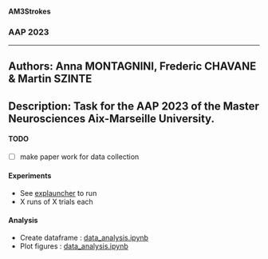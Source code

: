 #### AM3Strokes
### AAP 2023
---

__Authors__: Anna MONTAGNINI, Frederic CHAVANE & Martin SZINTE
---

__Description__: 
Task for the AAP 2023 of the Master Neurosciences Aix-Marseille University.
---

#### TODO
- [ ] make paper work for data collection

#### Experiments
* See [explauncher](main/explauncher.m) to run
* X runs of X trials each

#### Analysis
- Create dataframe : [data_analysis.ipynb](stats/notebooks/data_analysis.ipynb)
- Plot figures : [data_analysis.ipynb](stats/notebooks/draw_figures.ipynb)